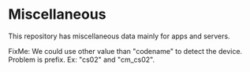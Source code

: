 # Miscellaneous
This repository has miscellaneous data mainly for apps and servers.

FixMe:
We could use other value than "codename" to detect the device.
Problem is prefix. Ex: "cs02" and "cm_cs02".

